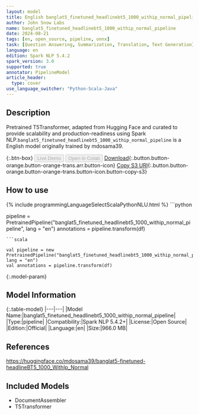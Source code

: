 ```yaml
---
layout: model
title: English banglat5_finetuned_headlinebt5_1000_withip_normal_pipeline pipeline T5Transformer from mdosama39
author: John Snow Labs
name: banglat5_finetuned_headlinebt5_1000_withip_normal_pipeline
date: 2024-08-21
tags: [en, open_source, pipeline, onnx]
task: [Question Answering, Summarization, Translation, Text Generation]
language: en
edition: Spark NLP 5.4.2
spark_version: 3.0
supported: true
annotator: PipelineModel
article_header:
  type: cover
use_language_switcher: "Python-Scala-Java"
---
```


## Description

Pretrained T5Transformer, adapted from Hugging Face and curated to provide scalability and production-readiness using Spark NLP.`banglat5_finetuned_headlinebt5_1000_withip_normal_pipeline` is a English model originally trained by mdosama39.

{:.btn-box}
<button class="button button-orange" disabled>Live Demo</button>
<button class="button button-orange" disabled>Open in Colab</button>
[Download](https://s3.amazonaws.com/auxdata.johnsnowlabs.com/public/models/banglat5_finetuned_headlinebt5_1000_withip_normal_pipeline_en_5.4.2_3.0_1724245563910.zip){:.button.button-orange.button-orange-trans.arr.button-icon}
[Copy S3 URI](s3://auxdata.johnsnowlabs.com/public/models/banglat5_finetuned_headlinebt5_1000_withip_normal_pipeline_en_5.4.2_3.0_1724245563910.zip){:.button.button-orange.button-orange-trans.button-icon.button-copy-s3}

## How to use



<div class="tabs-box" markdown="1">
{% include programmingLanguageSelectScalaPythonNLU.html %}
```python

pipeline = PretrainedPipeline("banglat5_finetuned_headlinebt5_1000_withip_normal_pipeline", lang = "en")
annotations =  pipeline.transform(df)   

```
```scala

val pipeline = new PretrainedPipeline("banglat5_finetuned_headlinebt5_1000_withip_normal_pipeline", lang = "en")
val annotations = pipeline.transform(df)

```
</div>

{:.model-param}
## Model Information

{:.table-model}
|---|---|
|Model Name:|banglat5_finetuned_headlinebt5_1000_withip_normal_pipeline|
|Type:|pipeline|
|Compatibility:|Spark NLP 5.4.2+|
|License:|Open Source|
|Edition:|Official|
|Language:|en|
|Size:|966.0 MB|

## References

https://huggingface.co/mdosama39/banglat5-finetuned-headlineBT5_1000_WithIp_Normal

## Included Models

- DocumentAssembler
- T5Transformer
